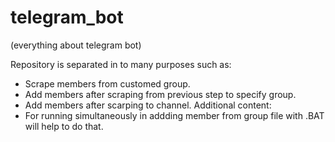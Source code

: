 # telegram_bot
(everything about telegram bot)

Repository is separated in to many purposes such as: 
- Scrape members from customed group.
- Add members after scraping from previous step to specify group.
- Add members after scarping to channel.
Additional content:
- For running simultaneously in addding member from group file with .BAT will help to do that.
